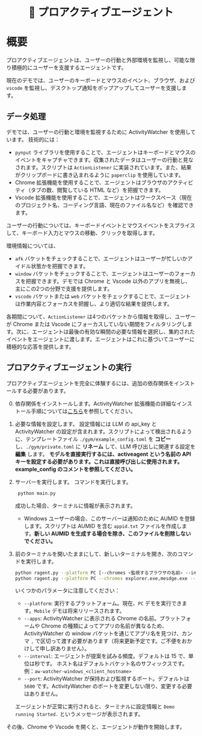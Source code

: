 <div align = "center">
    <h1> 🤖 プロアクティブエージェント </h1>
</div>

# 概要

プロアクティブエージェントは、ユーザーの行動と外部環境を監視し、可能な限り積極的にユーザーを支援するエージェントです。

現在のデモでは、ユーザーのキーボードとマウスのイベント、ブラウザ、および `vscode` を監視し、デスクトップ通知をポップアップしてユーザーを支援します。

## データ処理

デモでは、ユーザーの行動と環境を監視するために ActivityWatcher を使用しています。
技術的には：
- `pynput` ライブラリを使用することで、エージェントはキーボードとマウスのイベントをキャプチャできます。収集されたデータはユーザーの行動と見なされます。スクリプトは `ActionListener` に実装されています。また、結果がクリップボードに書き込まれるように `paperclip` を使用しています。
- Chrome 拡張機能を使用することで、エージェントはブラウザのアクティビティ（タブの数、閲覧している HTML など）を把握できます。
- Vscode 拡張機能を使用することで、エージェントはワークスペース（現在のプロジェクト名、コーディング言語、現在のファイル名など）を確認できます。

ユーザーの行動については、キーボードイベントとマウスイベントをスプライスして、キーボード入力とマウスの移動、クリックを取得します。

環境情報については、
- `afk` バケットをチェックすることで、エージェントはユーザーが忙しいかアイドル状態かを把握できます。
- `window` バケットをチェックすることで、エージェントはユーザーのフォーカスを把握できます。デモでは Chrome と Vscode 以外のアプリを無視し、主にこの2つの分野で支援を提供します。
- `vscode` バケットまたは `web` バケットをチェックすることで、エージェントは作業内容とフォーカスを把握し、より適切な結果を提供します。

各期間について、`ActionListener` は4つのバケットから情報を取得し、ユーザーが Chrome または Vscode にフォーカスしていない期間をフィルタリングします。次に、エージェントは最後の有効な瞬間の必要な情報を選択し、集約されたイベントをエージェントに渡します。エージェントはこれに基づいてユーザーに積極的な応答を提供します。

## プロアクティブエージェントの実行
プロアクティブエージェントを完全に体験するには、追加の依存関係をインストールする必要があります。

0. 依存関係をインストールします。ActivityWatcher 拡張機能の詳細なインストール手順については[こちら](../README.md#install-activity-watcher)を参照してください。

1. 必要な情報を設定します。
  設定情報には LLM の api_key と ActivityWatcher の設定が含まれます。スクリプトによって検出されるように、テンプレートファイル `./gym/example_config.toml` を **コピー** し、`./gym/private.toml` に **リネーム** して、LLM 呼び出しに関連する設定を **編集** します。
  **モデルを直接実行するには、activeagent という名前の API キーを設定する必要があります。これは直接呼び出しに使用されます。example_config のコメントを参照してください。**

2. サーバーを実行します。
   コマンドを実行します。
   ```bash
    python main.py
    ```
    成功した場合、ターミナルに情報が表示されます。
    - Windows ユーザーの場合、このサーバーは通知のために AUMID を登録します。スクリプトは AUMID を含む `appid.txt` ファイルを作成します。**新しい AUMID を生成する場合を除き、このファイルを削除しないでください。**

3. 前のターミナルを開いたままにして、新しいターミナルを開き、次のコマンドを実行します。
    ```bash
    python ragent.py --platform PC [--chromes <監視するブラウザの名前> --interval <各ターンの間隔秒数>]
    python ragent.py --platform PC --chromes explorer.exe,mesdge.exe --interval 10
    ```
    いくつかのパラメータに注意してください：
    - `--platform`: 実行するプラットフォーム。現在、`PC` デモを実行できます。`Mobile` デモは将来リリースされます。
    - `--apps`: ActivityWatcher に表示される Chrome の名前。プラットフォームや Chrome の種類によってアプリの名前が異なるため、ActivityWatcher の window バケットを通じてアプリ名を見つけ、カンマ `,` で区切って渡す必要があります（将来更新予定です。ご不便をおかけして申し訳ありません）。
    - `--interval`: エージェントが提案を試みる頻度。デフォルトは 15 で、単位は秒です。
        ホスト名はデフォルトバケット名のサフィックスです。例：`aw-watcher-windows_<client_hostname>`
    - `--port`: ActivityWatcher が保持および監視するポート。デフォルトは `5600` です。ActivityWatcher のポートを変更しない限り、変更する必要はありません。

    エージェントが正常に実行されると、ターミナルに設定情報と `Demo running Started.` というメッセージが表示されます。

その後、Chrome や Vscode を開くと、エージェントが動作を開始します。

